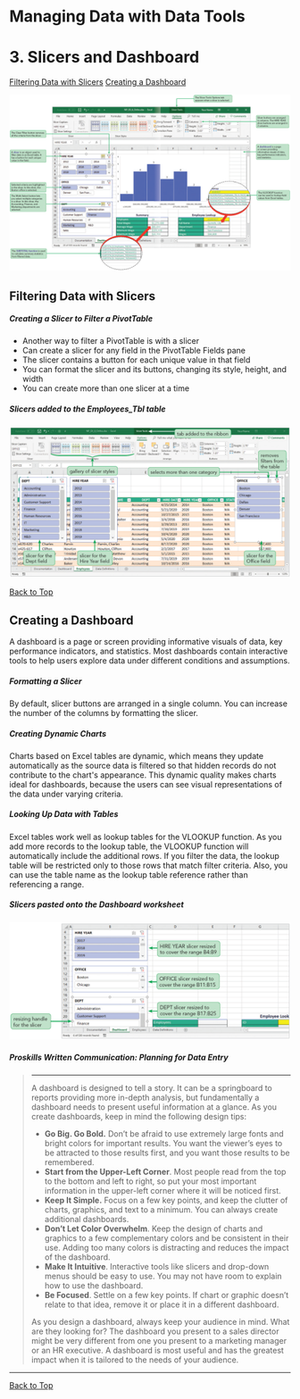 # Managing Data with Data Tools
[](#top)
# 3. Slicers and Dashboard 
[Filtering Data with Slicers](#filtering-data-with-slicers)
[Creating a Dashboard](#creating-a-dashboard)

![Session 6-3 Visual Overview](../images/modules/M06/Session%206-3.png)  

## [](#filtering-data-with-slicers)Filtering Data with Slicers

##### Creating a Slicer to Filter a PivotTable
*   Another way to filter a PivotTable is with a slicer
*   Can create a slicer for any field in the PivotTable Fields pane
*   The slicer contains a button for each unique value in that field
*   You can format the slicer and its buttons, changing its style, height, and width
*   You can create more than one slicer at a time

##### Slicers added to the Employees_Tbl table
![Figure 6-33 Slicers added to the Employees_Tbl table](../images/modules/M06/Figure%206-33.png)

[Back to Top](#top)

## [](#creating-a-dashboard)Creating a Dashboard
A dashboard is a page or screen providing informative visuals of data, key performance indicators, and statistics. Most dashboards contain interactive tools to help users explore data under different conditions and assumptions.

##### Formatting a Slicer

By default, slicer buttons are arranged in a single column. You can increase the number of the columns by formatting the slicer.

##### Creating Dynamic Charts

Charts based on Excel tables are dynamic, which means they update automatically as the source data is filtered so that hidden records do not contribute to the chart's appearance. This dynamic quality makes charts ideal for dashboards, because the users can see visual representations of the data under varying criteria.

##### Looking Up Data with Tables

Excel tables work well as lookup tables for the VLOOKUP function. As you add more records to the lookup table, the VLOOKUP function will automatically include the additional rows. If you filter the data, the lookup table will be restricted only to those rows that match filter criteria. Also, you can use the table name as the lookup table reference rather than referencing a range.

##### Slicers pasted onto the Dashboard worksheet
![Figure 6-35 Slicers pasted onto the Dashboard worksheet](../images/modules/M06/Figure%206-35.png)

##### Proskills Written Communication: Planning for Data Entry
><hr>A dashboard is designed to tell a story. It can be a springboard to reports providing more in-depth analysis, but fundamentally a dashboard needs to present useful information at a glance. As you create dashboards, keep in mind the following design tips:
>
> *   **Go Big. Go Bold.** Don’t be afraid to use extremely large fonts and bright colors for important results. You want the viewer’s eyes to be attracted to those results first, and you want those results to be remembered.
> *   **Start from the Upper-Left Corner**. Most people read from the top to the bottom and left to right, so put your most important information in the upper-left corner where it will be noticed first.
> *   **Keep It Simple.** Focus on a few key points, and keep the clutter of charts, graphics, and text to a minimum. You can always create additional dashboards.
> *   **Don’t Let Color Overwhelm**. Keep the design of charts and graphics to a few complementary colors and be consistent in their use. Adding too many colors is distracting and reduces the impact of the dashboard.
> *   **Make It Intuitive**. Interactive tools like slicers and drop-down menus should be easy to use. You may not have room to explain how to use the dashboard.
> *   **Be Focused**. Settle on a few key points. If chart or graphic doesn’t relate to that idea, remove it or place it in a different dashboard.
> 
> As you design a dashboard, always keep your audience in mind. What are they looking for? The dashboard you present to a sales director might be very different from one you present to a marketing manager or an HR executive. A dashboard is most useful and has the greatest impact when it is tailored to the needs of your audience.
<hr>

[Back to Top](#top)
